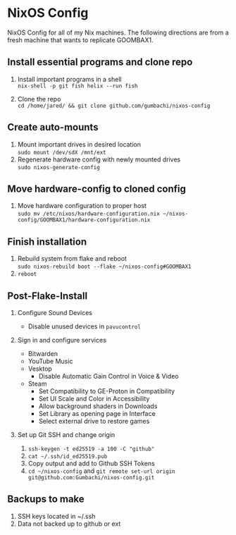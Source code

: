 # NixOS Config

NixOS Config for all of my Nix machines. The following directions are from a
fresh machine that wants to replicate GOOMBAX1.

## Install essential programs and clone repo

1. Install important programs in a shell\
   `nix-shell -p git fish helix --run fish`

2. Clone the repo\
   `cd /home/jared/ && git clone github.com/gumbachi/nixos-config`

## Create auto-mounts

1. Mount important drives in desired location\
   `sudo mount /dev/sdX /mnt/ext`
2. Regenerate hardware config with newly mounted drives\
   `sudo nixos-generate-config`

## Move hardware-config to cloned config

1. Move hardware configuration to proper host\
   `sudo mv /etc/nixos/hardware-configuration.nix ~/nixos-config/GOOMBAX1/hardware-configuration.nix`

## Finish installation

1. Rebuild system from flake and reboot\
   `sudo nixos-rebuild boot --flake ~/nixos-config#GOOMBAX1`
2. `reboot`

## Post-Flake-Install

1. Configure Sound Devices
   - Disable unused devices in `pavucontrol`

2. Sign in and configure services
   - Bitwarden
   - YouTube Music
   - Vesktop
      - Disable Automatic Gain Control in Voice & Video
   - Steam
      - Set Compatibility to GE-Proton in Compatibility
      - Set UI Scale and Color in Accessibility
      - Allow background shaders in Downloads
      - Set Library as opening page in Interface
      - Select external drive to restore games

3. Set up Git SSH and change origin

   1. `ssh-keygen -t ed25519 -a 100 -C "github"`
   2. `cat ~/.ssh/id_ed25519.pub`
   3. Copy output and add to Github SSH Tokens
   4. `cd ~/nixos-config` and
      `git remote set-url origin git@github.com:Gumbachi/nixos-config.git`

## Backups to make

1. SSH keys located in ~/.ssh
2. Data not backed up to github or ext
